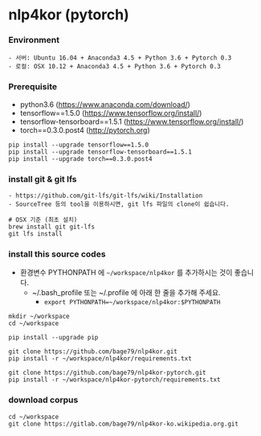 # nlp4kor (pytorch)
### Environment
    - 서버: Ubuntu 16.04 + Anaconda3 4.5 + Python 3.6 + Pytorch 0.3
    - 로컬: OSX 10.12 + Anaconda3 4.5 + Python 3.6 + Pytorch 0.3

### Prerequisite
- python3.6 (https://www.anaconda.com/download/)
- tensorflow==1.5.0 (https://www.tensorflow.org/install/)
- tensorflow-tensorboard==1.5.1 (https://www.tensorflow.org/install/)
- torch==0.3.0.post4 (http://pytorch.org)
```shell
pip install --upgrade tensorflow==1.5.0
pip install --upgrade tensorflow-tensorboard==1.5.1
pip install --upgrade torch==0.3.0.post4
```

### install git & git lfs
    - https://github.com/git-lfs/git-lfs/wiki/Installation
    - SourceTree 등의 tool을 이용하시면, git lfs 파일의 clone이 쉽습니다.
```shell
# OSX 기준 (최초 설치)
brew install git git-lfs
git lfs install
```

### install this source codes
- 환경변수 PYTHONPATH 에 `~/workspace/nlp4kor` 를 추가하시는 것이 좋습니다.
    - ~/.bash_profile 또는 ~/.profile 에 아래 한 줄을 추가해 주세요.
    	- `export PYTHONPATH=~/workspace/nlp4kor:$PYTHONPATH`
```shell
mkdir ~/workspace
cd ~/workspace

pip install --upgrade pip

git clone https://github.com/bage79/nlp4kor.git
pip install -r ~/workspace/nlp4kor/requirements.txt

git clone https://github.com/bage79/nlp4kor-pytorch.git
pip install -r ~/workspace/nlp4kor-pytorch/requirements.txt
```

### download corpus
```shell
cd ~/workspace
git clone https://gitlab.com/bage79/nlp4kor-ko.wikipedia.org.git
```

